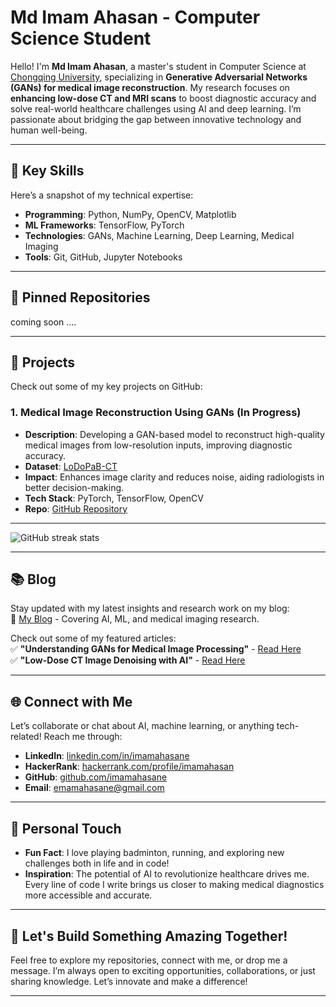 # Md Imam Ahasan - Computer Science Student

Hello! I'm **Md Imam Ahasan**, a master's student in Computer Science at [Chongqing University](https://english.cqu.edu.cn/), specializing in **Generative Adversarial Networks (GANs) for medical image reconstruction**. My research focuses on **enhancing low-dose CT and MRI scans** to boost diagnostic accuracy and solve real-world healthcare challenges using AI and deep learning. I’m passionate about bridging the gap between innovative technology and human well-being.  

---

## 🚀 Key Skills  

Here’s a snapshot of my technical expertise:  
- **Programming**: Python, NumPy, OpenCV, Matplotlib  
- **ML Frameworks**: TensorFlow, PyTorch  
- **Technologies**: GANs, Machine Learning, Deep Learning, Medical Imaging  
- **Tools**: Git, GitHub, Jupyter Notebooks

---
## 📌 Pinned Repositories  

coming soon ....

---

## 🌟 Projects
Check out some of my key projects on GitHub: 

### **1. Medical Image Reconstruction Using GANs (In Progress)**  
- **Description**: Developing a GAN-based model to reconstruct high-quality medical images from low-resolution inputs, improving diagnostic accuracy.  
- **Dataset**: [LoDoPaB-CT](https://zenodo.org/records/3384092) 
- **Impact**: Enhances image clarity and reduces noise, aiding radiologists in better decision-making.  
- **Tech Stack**: PyTorch, TensorFlow, OpenCV  
- **Repo**: [GitHub Repository](https://github.com/imamahasane/)  

---

![GitHub streak stats](https://github-readme-streak-stats.herokuapp.com/?user=imamahasane&theme=tokyonight)  

<!-- [![Top Langs](https://github-readme-stats.vercel.app/api/top-langs/?username=imamahasane&hide=java&theme=cobalt)](https://github.com/anuraghazra/github-readme-stats) -->

---

## 📚 Blog  

Stay updated with my latest insights and research work on my blog:  
📖 [My Blog](https://emamahasan.com) - Covering AI, ML, and medical imaging research.  

Check out some of my featured articles:  
✅ **"Understanding GANs for Medical Image Processing"** - [Read Here](https://emamahasan.com/article)  
✅ **"Low-Dose CT Image Denoising with AI"** - [Read Here](https://emamahasan.com/article)  

---

## 🌐 Connect with Me  

Let’s collaborate or chat about AI, machine learning, or anything tech-related! Reach me through:  

- **LinkedIn**: [linkedin.com/in/imamahasane](https://www.linkedin.com/in/imamahasane/)  
- **HackerRank**: [hackerrank.com/profile/imamahasan](https://www.hackerrank.com/profile/imamahasan)  
- **GitHub**: [github.com/imamahasane](https://github.com/imamahasane)  
- **Email**: emamahasane@gmail.com  

---

## 🎨 Personal Touch  

- **Fun Fact**: I love playing badminton, running, and exploring new challenges both in life and in code!  
- **Inspiration**: The potential of AI to revolutionize healthcare drives me. Every line of code I write brings us closer to making medical diagnostics more accessible and accurate.  

---

## 🙌 Let's Build Something Amazing Together!  

Feel free to explore my repositories, connect with me, or drop me a message. I’m always open to exciting opportunities, collaborations, or just sharing knowledge. Let’s innovate and make a difference! 

---
